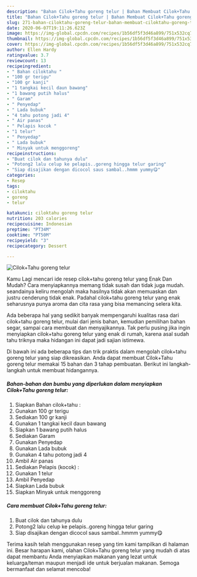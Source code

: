 ```yaml
---
description: "Bahan Cilok+Tahu goreng telur | Bahan Membuat Cilok+Tahu goreng telur Yang Enak dan Simpel"
title: "Bahan Cilok+Tahu goreng telur | Bahan Membuat Cilok+Tahu goreng telur Yang Enak dan Simpel"
slug: 271-bahan-ciloktahu-goreng-telur-bahan-membuat-ciloktahu-goreng-telur-yang-enak-dan-simpel
date: 2020-06-07T19:11:26.623Z
image: https://img-global.cpcdn.com/recipes/1b56df5f3d46a899/751x532cq70/ciloktahu-goreng-telur-foto-resep-utama.jpg
thumbnail: https://img-global.cpcdn.com/recipes/1b56df5f3d46a899/751x532cq70/ciloktahu-goreng-telur-foto-resep-utama.jpg
cover: https://img-global.cpcdn.com/recipes/1b56df5f3d46a899/751x532cq70/ciloktahu-goreng-telur-foto-resep-utama.jpg
author: Ellen Hardy
ratingvalue: 3.7
reviewcount: 13
recipeingredient:
- " Bahan ciloktahu "
- "100 gr terigu"
- "100 gr kanji"
- "1 tangkai kecil daun bawang"
- "1 bawang putih halus"
- " Garam"
- " Penyedap"
- " Lada bubuk"
- "4 tahu potong jadi 4"
- " Air panas"
- " Pelapis kocok "
- "1 telur"
- " Penyedap"
- " Lada bubuk"
- " Minyak untuk menggoreng"
recipeinstructions:
- "Buat cilok dan tahunya dulu"
- "Potong2 lalu celup ke pelapis..goreng hingga telur garing"
- "Siap disajikan dengan dicocol saus sambal..hmmm yummy😋"
categories:
- Resep
tags:
- ciloktahu
- goreng
- telur

katakunci: ciloktahu goreng telur 
nutrition: 203 calories
recipecuisine: Indonesian
preptime: "PT34M"
cooktime: "PT50M"
recipeyield: "3"
recipecategory: Dessert

---
```



![Cilok+Tahu goreng telur](https://img-global.cpcdn.com/recipes/1b56df5f3d46a899/751x532cq70/ciloktahu-goreng-telur-foto-resep-utama.jpg)

Kamu Lagi mencari ide resep cilok+tahu goreng telur yang Enak Dan Mudah? Cara menyiapkannya memang tidak susah dan tidak juga mudah. seandainya keliru mengolah maka hasilnya tidak akan memuaskan dan justru cenderung tidak enak. Padahal cilok+tahu goreng telur yang enak seharusnya punya aroma dan cita rasa yang bisa memancing selera kita.

Ada beberapa hal yang sedikit banyak mempengaruhi kualitas rasa dari cilok+tahu goreng telur, mulai dari jenis bahan, kemudian pemilihan bahan segar, sampai cara membuat dan menyajikannya. Tak perlu pusing jika ingin menyiapkan cilok+tahu goreng telur yang enak di rumah, karena asal sudah tahu triknya maka hidangan ini dapat jadi sajian istimewa.




Di bawah ini ada beberapa tips dan trik praktis dalam mengolah cilok+tahu goreng telur yang siap dikreasikan. Anda dapat membuat Cilok+Tahu goreng telur memakai 15 bahan dan 3 tahap pembuatan. Berikut ini langkah-langkah untuk membuat hidangannya.

<!--inarticleads1-->

##### Bahan-bahan dan bumbu yang diperlukan dalam menyiapkan Cilok+Tahu goreng telur:

1. Siapkan  Bahan cilok+tahu :
1. Gunakan 100 gr terigu
1. Sediakan 100 gr kanji
1. Gunakan 1 tangkai kecil daun bawang
1. Siapkan 1 bawang putih halus
1. Sediakan  Garam
1. Gunakan  Penyedap
1. Gunakan  Lada bubuk
1. Gunakan 4 tahu potong jadi 4
1. Ambil  Air panas
1. Sediakan  Pelapis (kocok) :
1. Gunakan 1 telur
1. Ambil  Penyedap
1. Siapkan  Lada bubuk
1. Siapkan  Minyak untuk menggoreng




<!--inarticleads2-->

##### Cara membuat Cilok+Tahu goreng telur:

1. Buat cilok dan tahunya dulu
1. Potong2 lalu celup ke pelapis..goreng hingga telur garing
1. Siap disajikan dengan dicocol saus sambal..hmmm yummy😋




Terima kasih telah menggunakan resep yang tim kami tampilkan di halaman ini. Besar harapan kami, olahan Cilok+Tahu goreng telur yang mudah di atas dapat membantu Anda menyiapkan makanan yang lezat untuk keluarga/teman maupun menjadi ide untuk berjualan makanan. Semoga bermanfaat dan selamat mencoba!

